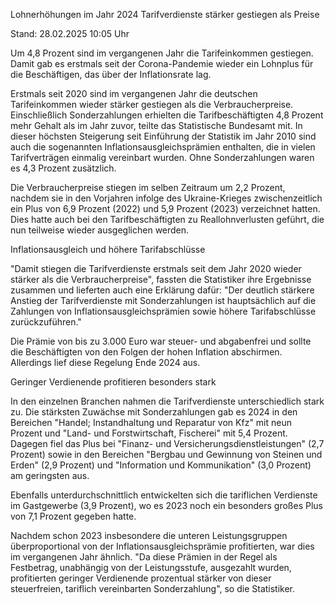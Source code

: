 
Lohnerhöhungen im Jahr 2024
Tarifverdienste stärker gestiegen als Preise


Stand: 28.02.2025 10:05 Uhr


Um 4,8 Prozent sind im vergangenen Jahr die Tarifeinkommen gestiegen. Damit gab es erstmals seit der Corona-Pandemie wieder ein Lohnplus für die Beschäftigen, das über der Inflationsrate lag.



Erstmals seit 2020 sind im vergangenen Jahr die deutschen Tarifeinkommen wieder stärker gestiegen als die Verbraucherpreise. Einschließlich Sonderzahlungen erhielten die Tarifbeschäftigten 4,8 Prozent mehr Gehalt als im Jahr zuvor, teilte das Statistische Bundesamt mit. In dieser höchsten Steigerung seit Einführung der Statistik im Jahr 2010 sind auch die sogenannten Inflationsausgleichsprämien enthalten, die in vielen Tarifverträgen einmalig vereinbart wurden. Ohne Sonderzahlungen waren es 4,3 Prozent zusätzlich.


Die Verbraucherpreise stiegen im selben Zeitraum um 2,2 Prozent, nachdem sie in den Vorjahren infolge des Ukraine-Krieges zwischenzeitlich ein Plus von 6,9 Prozent (2022) und 5,9 Prozent (2023) verzeichnet hatten. Dies hatte auch bei den Tarifbeschäftigten zu Reallohnverlusten geführt, die nun teilweise wieder ausgeglichen werden.

Inflationsausgleich und höhere Tarifabschlüsse


"Damit stiegen die Tarifverdienste erstmals seit dem Jahr 2020 wieder stärker als die Verbraucherpreise", fassten die Statistiker ihre Ergebnisse zusammen und lieferten auch eine Erklärung dafür: "Der deutlich stärkere Anstieg der Tarifverdienste mit Sonderzahlungen ist hauptsächlich auf die Zahlungen von Inflationsausgleichsprämien sowie höhere Tarifabschlüsse zurückzuführen."


Die Prämie von bis zu 3.000 Euro war steuer- und abgabenfrei und sollte die Beschäftigten von den Folgen der hohen Inflation abschirmen. Allerdings lief diese Regelung Ende 2024 aus.



Geringer Verdienende profitieren besonders stark


In den einzelnen Branchen nahmen die Tarifverdienste unterschiedlich stark zu. Die stärksten Zuwächse mit Sonderzahlungen gab es 2024 in den Bereichen "Handel; Instandhaltung und Reparatur von Kfz" mit neun Prozent und "Land- und Forstwirtschaft, Fischerei" mit 5,4 Prozent. Dagegen fiel das Plus bei "Finanz- und Versicherungsdienstleistungen" (2,7 Prozent) sowie in den Bereichen "Bergbau und Gewinnung von Steinen und Erden" (2,9 Prozent) und "Information und Kommunikation" (3,0 Prozent) am geringsten aus.


Ebenfalls unterdurchschnittlich entwickelten sich die tariflichen Verdienste im Gastgewerbe (3,9 Prozent), wo es 2023 noch ein besonders großes Plus von 7,1 Prozent gegeben hatte.


Nachdem schon 2023 insbesondere die unteren Leistungsgruppen überproportional von der Inflationsausgleichsprämie profitierten, war dies im vergangenen Jahr ähnlich. "Da diese Prämien in der Regel als Festbetrag, unabhängig von der Leistungsstufe, ausgezahlt wurden, profitierten geringer Verdienende prozentual stärker von dieser steuerfreien, tariflich vereinbarten Sonderzahlung", so die Statistiker.

